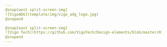 ```yaml
---
@snap[west split-screen-img]
![VigoADG](template/img/vigo_adg_logo.jpg)
@snapend

@snap[east split-screen-img]
![Vigo Tech](https://github.com/VigoTech/Design-elements/blob/master/01%20IDENTIDAD%20CORPORATIVA/01%20EXPORT/JPG/Logo%20VIGOTECH_alternativo-fondo-blanco.jpg)
@snapend
---
```

